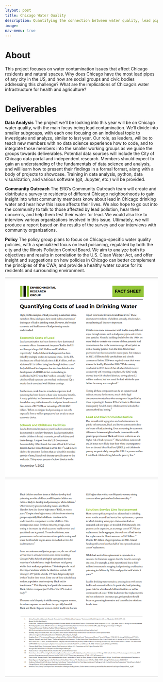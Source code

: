 ```yaml
---
layout: post
title: Chicago Water Quality
description: Quantifying the connection between water quality, lead piping, microplastics levels, and environmental justice issues in Chicago
image:
nav-menu: true
---
```


# About
This project focuses on water contamination issues that affect Chicago residents and natural spaces. Why does Chicago have the most lead pipes of any city in the US, and how are social groups and civic bodies addressing this challenge? What are the implications of Chicago’s water infrastructure for health and agriculture?

# Deliverables
**Data Analysis**
The project we’ll be looking into this year will be on Chicago water quality, with the main focus being lead contamination. We’ll divide into smaller subgroups, with each one focusing on an individual topic to investigate and analyze, similar to last year. Our role, as leaders, will be to teach new members with no data science experience how to code, and to integrate those members into the smaller working groups as we guide the groups towards deliverables.  Potential data sources will include the City of Chicago data portal and independent research.  Members should expect to gain an understanding of the fundamentals of data science and analysis, and will learn how to present their findings in a formal format, along with a body of projects to showcase. Training in data analysis, python, data visualization, and various software (git, Jupyter, etc.) will be provided.

**Community Outreach**
The ERG’s Community Outreach team will create and distribute a survey to residents of different Chicago neighborhoods to gain insight into what community members know about lead in Chicago drinking water and hear how this issue affects their lives. We also hope to go out into the community to talk to those affected by lead pollution, hear their concerns, and help them test their water for lead. We would also like to interview various organizations involved in this issue. Ultimately, we will produce a report based on the results of the survey and our interviews with community organizations.

**Policy**
The policy group plans to focus on Chicago-specific water quality policies, with a specialized focus on lead poisoning,  regulated by both the city and the Illinois Pollution Control Board. We aim to analyze both its objectives and results in correlation to the U.S. Clean Water Act, and offer insight and suggestions on how policies in Chicago can better complement the principles of the CWA, and provide a healthy water source for its residents and surrounding environment.


<img src="assets/images/FactSheet1.png" alt="Fact Sheet">
<img src="assets/images/FactSheet2.png" alt="Fact Sheet">

